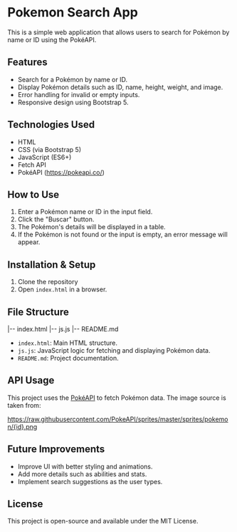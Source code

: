 # Pokemon Search App

This is a simple web application that allows users to search for Pokémon by name or ID using the PokéAPI.

## Features
- Search for a Pokémon by name or ID.
- Display Pokémon details such as ID, name, height, weight, and image.
- Error handling for invalid or empty inputs.
- Responsive design using Bootstrap 5.

## Technologies Used
- HTML
- CSS (via Bootstrap 5)
- JavaScript (ES6+)
- Fetch API
- PokéAPI (https://pokeapi.co/)

## How to Use
1. Enter a Pokémon name or ID in the input field.
2. Click the "Buscar" button.
3. The Pokémon's details will be displayed in a table.
4. If the Pokémon is not found or the input is empty, an error message will appear.

## Installation & Setup
1. Clone the repository   
2. Open `index.html` in a browser.

## File Structure

|-- index.html
|-- js.js
|-- README.md

- `index.html`: Main HTML structure.
- `js.js`: JavaScript logic for fetching and displaying Pokémon data.
- `README.md`: Project documentation.

## API Usage
This project uses the [PokéAPI](https://pokeapi.co/) to fetch Pokémon data. The image source is taken from:

https://raw.githubusercontent.com/PokeAPI/sprites/master/sprites/pokemon/{id}.png


## Future Improvements
- Improve UI with better styling and animations.
- Add more details such as abilities and stats.
- Implement search suggestions as the user types.

## License
This project is open-source and available under the MIT License.


